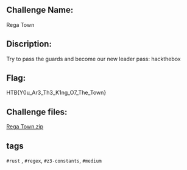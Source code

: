 Challenge Name: 
----------------------------
Rega Town

Discription: 
----------------------------
Try to pass the guards and become our new leader
pass: hackthebox

Flag:
----------------------------
HTB{Y0u_Ar3_Th3_K1ng_O7_The_Town}

Challenge files:
----------------------------
[Rega Town.zip](https://github.com/YoungFlexerGR/challDev/files/11904542/Fast_Hands.zip)

tags
----------------------------
`#rust` , `#regex`, `#z3-constants`, `#medium`
